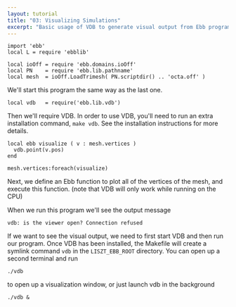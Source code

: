 ```yaml
---
layout: tutorial
title: "03: Visualizing Simulations"
excerpt: "Basic usage of VDB to generate visual output from Ebb programs; We plot the 6 vertices of the octahedron."
---
```



```
import 'ebb'
local L = require 'ebblib'

local ioOff = require 'ebb.domains.ioOff'
local PN    = require 'ebb.lib.pathname'
local mesh  = ioOff.LoadTrimesh( PN.scriptdir() .. 'octa.off' )
```

We'll start this program the same way as the last one.

```
local vdb   = require('ebb.lib.vdb')
```

Then we'll require VDB.  In order to use VDB, you'll need to run an extra installation command, `make vdb`.  See the installation instructions for more details.

```
local ebb visualize ( v : mesh.vertices )
  vdb.point(v.pos)
end

mesh.vertices:foreach(visualize)
```

Next, we define an Ebb function to plot all of the vertices of the mesh, and execute this function.  (note that VDB will only work while running on the CPU)

When we run this program we'll see the output message

```
vdb: is the viewer open? Connection refused
```

If we want to see the visual output, we need to first start VDB and then run our program.  Once VDB has been installed, the Makefile will create a symlink command `vdb` in the `LISZT_EBB_ROOT` directory.  You can open up a second terminal and run

```
./vdb
```

to open up a visualization window, or just launch vdb in the background

```
./vdb &
```

